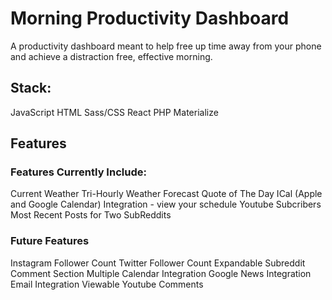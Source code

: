 # Morning Productivity Dashboard

A productivity dashboard meant to help free up time away from your phone and achieve a distraction free, effective morning.

## Stack:
JavaScript
HTML
Sass/CSS
React
PHP
Materialize

## Features

### Features Currently Include:
Current Weather
Tri-Hourly Weather Forecast
Quote of The Day
ICal (Apple and Google Calendar) Integration - view your schedule
Youtube Subcribers
Most Recent Posts for Two SubReddits

### Future Features
Instagram Follower Count
Twitter Follower Count
Expandable Subreddit Comment Section
Multiple Calendar Integration
Google News Integration
Email Integration
Viewable Youtube Comments



